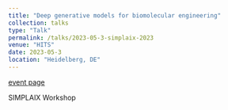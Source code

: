 ```yaml
---
title: "Deep generative models for biomolecular engineering"
collection: talks
type: "Talk"
permalink: /talks/2023-05-3-simplaix-2023
venue: "HITS"
date: 2023-05-3
location: "Heidelberg, DE"
---
```


[event page](https://simplaix-workshop2023.h-its.org/)

SIMPLAIX Workshop  
